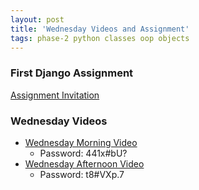 ```yaml
---
layout: post
title: 'Wednesday Videos and Assignment'
tags: phase-2 python classes oop objects
---
```


### First Django Assignment
[Assignment Invitation](https://classroom.github.com/a/_fuhIo1h)

### Wednesday Videos
- [Wednesday Morning Video](https://us02web.zoom.us/rec/share/x-IyFLWr-zJIUKfTtxnjS60HGtraeaa82nMW__ZYxEroM-cDZmOWzr7qxnXae3JA)
  - Password: 441x#bU?
- [Wednesday Afternoon Video](https://us02web.zoom.us/rec/share/4st0ForQ-UVOYI2U4XPkYYA8GL75T6a8hyNL-fZYnkwA3EIRfOFFWzEnxFyyNjNg)
  - Password: t8#VXp.7

